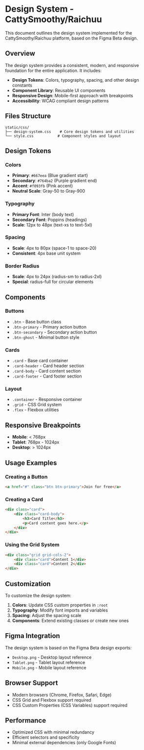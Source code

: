 # Design System - CattySmoothy/Raichuu

This document outlines the design system implemented for the CattySmoothy/Raichuu platform, based on the Figma Beta design.

## Overview

The design system provides a consistent, modern, and responsive foundation for the entire application. It includes:

- **Design Tokens**: Colors, typography, spacing, and other design constants
- **Component Library**: Reusable UI components
- **Responsive Design**: Mobile-first approach with breakpoints
- **Accessibility**: WCAG compliant design patterns

## Files Structure

```
static/css/
├── design-system.css    # Core design tokens and utilities
└── style.css           # Component styles and layout
```

## Design Tokens

### Colors
- **Primary**: `#667eea` (Blue gradient start)
- **Secondary**: `#764ba2` (Purple gradient end)
- **Accent**: `#f093fb` (Pink accent)
- **Neutral Scale**: Gray-50 to Gray-900

### Typography
- **Primary Font**: Inter (body text)
- **Secondary Font**: Poppins (headings)
- **Scale**: 12px to 48px (text-xs to text-5xl)

### Spacing
- **Scale**: 4px to 80px (space-1 to space-20)
- **Consistent**: 4px base unit system

### Border Radius
- **Scale**: 4px to 24px (radius-sm to radius-2xl)
- **Special**: radius-full for circular elements

## Components

### Buttons
- `.btn` - Base button class
- `.btn-primary` - Primary action button
- `.btn-secondary` - Secondary action button
- `.btn-ghost` - Minimal button style

### Cards
- `.card` - Base card container
- `.card-header` - Card header section
- `.card-body` - Card content section
- `.card-footer` - Card footer section

### Layout
- `.container` - Responsive container
- `.grid` - CSS Grid system
- `.flex` - Flexbox utilities

## Responsive Breakpoints

- **Mobile**: < 768px
- **Tablet**: 768px - 1024px
- **Desktop**: > 1024px

## Usage Examples

### Creating a Button
```html
<a href="#" class="btn btn-primary">Join for free</a>
```

### Creating a Card
```html
<div class="card">
    <div class="card-body">
        <h3>Card Title</h3>
        <p>Card content goes here.</p>
    </div>
</div>
```

### Using the Grid System
```html
<div class="grid grid-cols-2">
    <div class="card">Content 1</div>
    <div class="card">Content 2</div>
</div>
```

## Customization

To customize the design system:

1. **Colors**: Update CSS custom properties in `:root`
2. **Typography**: Modify font imports and variables
3. **Spacing**: Adjust the spacing scale
4. **Components**: Extend existing classes or create new ones

## Figma Integration

The design system is based on the Figma Beta design exports:
- `Desktop.png` - Desktop layout reference
- `Tablet.png` - Tablet layout reference  
- `Mobile.png` - Mobile layout reference

## Browser Support

- Modern browsers (Chrome, Firefox, Safari, Edge)
- CSS Grid and Flexbox support required
- CSS Custom Properties (CSS Variables) support required

## Performance

- Optimized CSS with minimal redundancy
- Efficient selectors and specificity
- Minimal external dependencies (only Google Fonts)
